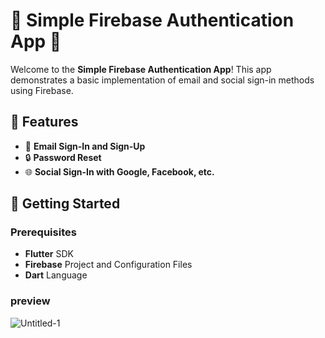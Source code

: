 # 🌟 Simple Firebase Authentication App 🌟

Welcome to the **Simple Firebase Authentication App**! This app demonstrates a basic implementation of email and social sign-in methods using Firebase.

## 📱 Features

- 📧 **Email Sign-In and Sign-Up**
- 🔒 **Password Reset**
- 🌐 **Social Sign-In with Google, Facebook, etc.**

## 🚀 Getting Started

### Prerequisites

- **Flutter** SDK
- **Firebase** Project and Configuration Files
- **Dart** Language

### preview
![Untitled-1](https://github.com/user-attachments/assets/009c76dd-8f48-481a-9af3-5bb410f35c3f)
